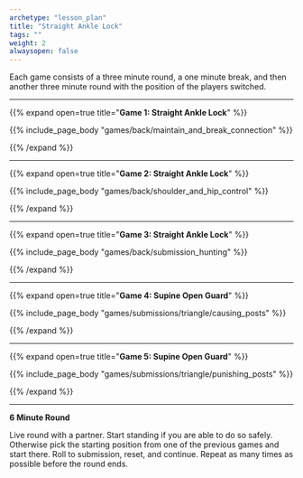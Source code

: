 ```yaml
--- 
archetype: "lesson_plan" 
title: "Straight Ankle Lock"
tags: ""
weight: 2
alwaysopen: false 
---
```




Each game consists of a three minute round, a one minute break, and then another three minute round with the position of the players switched. 

---
{{% expand open=true title="**Game 1: Straight Ankle Lock**" %}}

{{% include_page_body "games/back/maintain_and_break_connection" %}}

{{% /expand %}}

---
{{% expand open=true title="**Game 2: Straight Ankle Lock**" %}}

{{% include_page_body "games/back/shoulder_and_hip_control" %}}

{{% /expand %}}

---
{{% expand open=true title="**Game 3: Straight Ankle Lock**" %}}

{{% include_page_body "games/back/submission_hunting" %}}

{{% /expand %}}

---
{{% expand open=true title="**Game 4: Supine Open Guard**" %}}

{{% include_page_body "games/submissions/triangle/causing_posts" %}}

{{% /expand %}}

---
{{% expand open=true title="**Game 5: Supine Open Guard**" %}}


{{% include_page_body "games/submissions/triangle/punishing_posts" %}}

{{% /expand %}}

---
**6 Minute Round**

Live round with a partner. Start standing if you are able to do so safely. Otherwise pick the starting position from one of the previous games and start there. Roll to submission, reset, and continue. Repeat as many times as possible before the round ends. 



